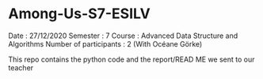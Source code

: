 # Among-Us-S7-ESILV

Date : 27/12/2020
Semester : 7
Course : Advanced Data Structure and Algorithms
Number of participants : 2 (With Océane Görke)

This repo contains the python code and the report/READ ME we sent to our teacher
